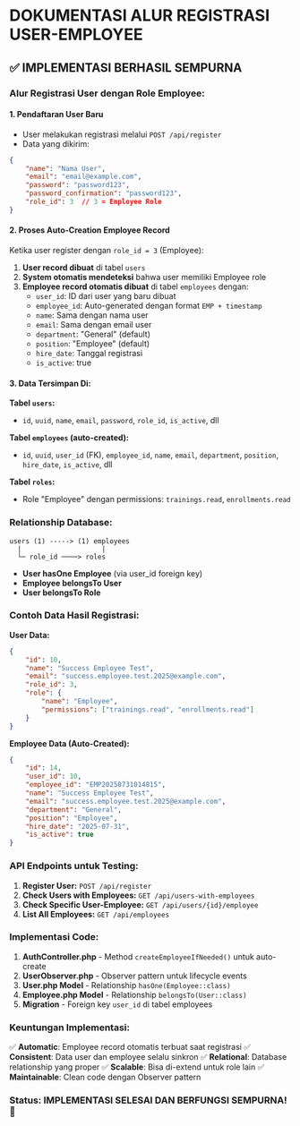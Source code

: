 # DOKUMENTASI ALUR REGISTRASI USER-EMPLOYEE

## ✅ IMPLEMENTASI BERHASIL SEMPURNA

### **Alur Registrasi User dengan Role Employee:**

#### 1. **Pendaftaran User Baru**
- User melakukan registrasi melalui `POST /api/register`
- Data yang dikirim:
```json
{
    "name": "Nama User",
    "email": "email@example.com", 
    "password": "password123",
    "password_confirmation": "password123",
    "role_id": 3  // 3 = Employee Role
}
```

#### 2. **Proses Auto-Creation Employee Record**
Ketika user register dengan `role_id = 3` (Employee):

1. **User record dibuat** di tabel `users`
2. **System otomatis mendeteksi** bahwa user memiliki Employee role
3. **Employee record otomatis dibuat** di tabel `employees` dengan:
   - `user_id`: ID dari user yang baru dibuat
   - `employee_id`: Auto-generated dengan format `EMP + timestamp`
   - `name`: Sama dengan nama user
   - `email`: Sama dengan email user  
   - `department`: "General" (default)
   - `position`: "Employee" (default)
   - `hire_date`: Tanggal registrasi
   - `is_active`: true

#### 3. **Data Tersimpan Di:**

**Tabel `users`:**
- `id`, `uuid`, `name`, `email`, `password`, `role_id`, `is_active`, dll

**Tabel `employees` (auto-created):**
- `id`, `uuid`, `user_id` (FK), `employee_id`, `name`, `email`, `department`, `position`, `hire_date`, `is_active`, dll

**Tabel `roles`:**
- Role "Employee" dengan permissions: `trainings.read`, `enrollments.read`

### **Relationship Database:**

```
users (1) -----> (1) employees
  |                    |
  └─ role_id ────> roles
```

- **User hasOne Employee** (via user_id foreign key)
- **Employee belongsTo User** 
- **User belongsTo Role**

### **Contoh Data Hasil Registrasi:**

**User Data:**
```json
{
    "id": 10,
    "name": "Success Employee Test", 
    "email": "success.employee.test.2025@example.com",
    "role_id": 3,
    "role": {
        "name": "Employee",
        "permissions": ["trainings.read", "enrollments.read"]
    }
}
```

**Employee Data (Auto-Created):**
```json
{
    "id": 14,
    "user_id": 10,
    "employee_id": "EMP20250731014815",
    "name": "Success Employee Test",
    "email": "success.employee.test.2025@example.com", 
    "department": "General",
    "position": "Employee",
    "hire_date": "2025-07-31",
    "is_active": true
}
```

### **API Endpoints untuk Testing:**

1. **Register User:** `POST /api/register`
2. **Check Users with Employees:** `GET /api/users-with-employees`
3. **Check Specific User-Employee:** `GET /api/users/{id}/employee`
4. **List All Employees:** `GET /api/employees`

### **Implementasi Code:**

1. **AuthController.php** - Method `createEmployeeIfNeeded()` untuk auto-create
2. **UserObserver.php** - Observer pattern untuk lifecycle events
3. **User.php Model** - Relationship `hasOne(Employee::class)`
4. **Employee.php Model** - Relationship `belongsTo(User::class)`
5. **Migration** - Foreign key `user_id` di tabel employees

### **Keuntungan Implementasi:**

✅ **Automatic**: Employee record otomatis terbuat saat registrasi
✅ **Consistent**: Data user dan employee selalu sinkron
✅ **Relational**: Database relationship yang proper
✅ **Scalable**: Bisa di-extend untuk role lain
✅ **Maintainable**: Clean code dengan Observer pattern

### **Status: IMPLEMENTASI SELESAI DAN BERFUNGSI SEMPURNA! 🎉**
